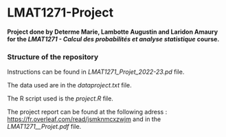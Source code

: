 # LMAT1271-Project

**Project done by Determe Marie, Lambotte Augustin and Laridon Amaury for the *LMAT1271 - Calcul des probabilités et analyse statistique* course.**

### Structure of the repository

Instructions can be found in *LMAT1271_Projet_2022-23.pd* file. 

The data used are in the *dataproject.txt* file. 

The R script used is the *project.R* file. 

The project report can be found at the following adress : https://fr.overleaf.com/read/jsmknmcxzwjm and in the *LMAT1271__Projet.pdf* file. 

